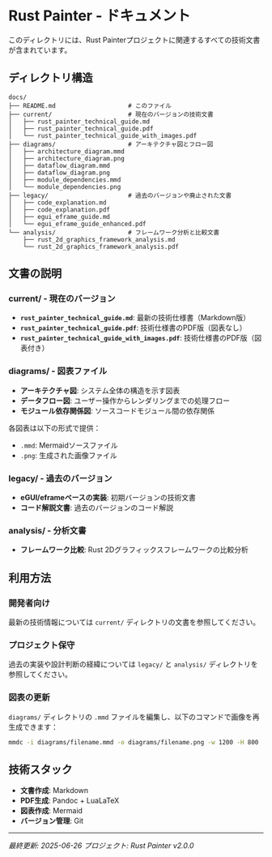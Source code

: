 # Rust Painter - ドキュメント

このディレクトリには、Rust Painterプロジェクトに関連するすべての技術文書が含まれています。

## ディレクトリ構造

```
docs/
├── README.md                    # このファイル
├── current/                     # 現在のバージョンの技術文書
│   ├── rust_painter_technical_guide.md
│   ├── rust_painter_technical_guide.pdf
│   └── rust_painter_technical_guide_with_images.pdf
├── diagrams/                    # アーキテクチャ図とフロー図
│   ├── architecture_diagram.mmd
│   ├── architecture_diagram.png
│   ├── dataflow_diagram.mmd
│   ├── dataflow_diagram.png
│   ├── module_dependencies.mmd
│   └── module_dependencies.png
├── legacy/                      # 過去のバージョンや廃止された文書
│   ├── code_explanation.md
│   ├── code_explanation.pdf
│   ├── egui_eframe_guide.md
│   └── egui_eframe_guide_enhanced.pdf
└── analysis/                    # フレームワーク分析と比較文書
    ├── rust_2d_graphics_framework_analysis.md
    └── rust_2d_graphics_framework_analysis.pdf
```

## 文書の説明

### current/ - 現在のバージョン
- **`rust_painter_technical_guide.md`**: 最新の技術仕様書（Markdown版）
- **`rust_painter_technical_guide.pdf`**: 技術仕様書のPDF版（図表なし）
- **`rust_painter_technical_guide_with_images.pdf`**: 技術仕様書のPDF版（図表付き）

### diagrams/ - 図表ファイル
- **アーキテクチャ図**: システム全体の構造を示す図表
- **データフロー図**: ユーザー操作からレンダリングまでの処理フロー
- **モジュール依存関係図**: ソースコードモジュール間の依存関係

各図表は以下の形式で提供：
- `.mmd`: Mermaidソースファイル
- `.png`: 生成された画像ファイル

### legacy/ - 過去のバージョン
- **eGUI/eframeベースの実装**: 初期バージョンの技術文書
- **コード解説文書**: 過去のバージョンのコード解説

### analysis/ - 分析文書
- **フレームワーク比較**: Rust 2Dグラフィックスフレームワークの比較分析

## 利用方法

### 開発者向け
最新の技術情報については `current/` ディレクトリの文書を参照してください。

### プロジェクト保守
過去の実装や設計判断の経緯については `legacy/` と `analysis/` ディレクトリを参照してください。

### 図表の更新
`diagrams/` ディレクトリの `.mmd` ファイルを編集し、以下のコマンドで画像を再生成できます：

```bash
mmdc -i diagrams/filename.mmd -o diagrams/filename.png -w 1200 -H 800
```

## 技術スタック
- **文書作成**: Markdown
- **PDF生成**: Pandoc + LuaLaTeX
- **図表作成**: Mermaid
- **バージョン管理**: Git

---

*最終更新: 2025-06-26*
*プロジェクト: Rust Painter v2.0.0*